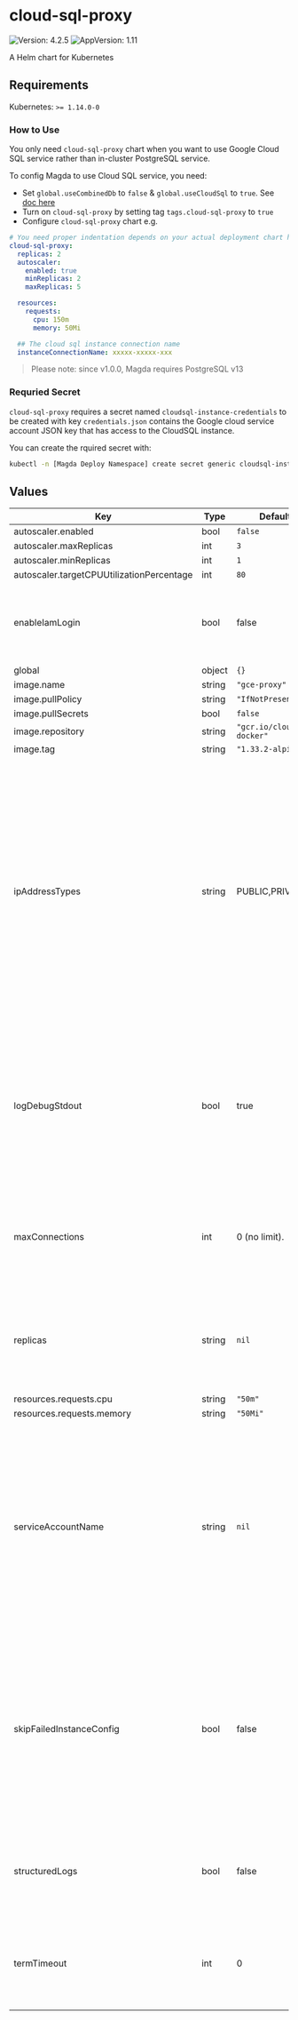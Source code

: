 # cloud-sql-proxy

![Version: 4.2.5](https://img.shields.io/badge/Version-4.2.5-informational?style=flat-square) ![AppVersion: 1.11](https://img.shields.io/badge/AppVersion-1.11-informational?style=flat-square)

A Helm chart for Kubernetes

## Requirements

Kubernetes: `>= 1.14.0-0`

### How to Use

You only need `cloud-sql-proxy` chart when you want to use Google Cloud SQL service rather than in-cluster PostgreSQL service.

To config Magda to use Cloud SQL service, you need:
- Set `global.useCombinedDb` to `false` & `global.useCloudSql` to `true`. See [doc here](https://github.com/magda-io/magda/tree/master/deploy/helm/magda-core#values)
- Turn on `cloud-sql-proxy` by setting tag `tags.cloud-sql-proxy` to `true`
- Configure `cloud-sql-proxy` chart e.g.

```yaml
# You need proper indentation depends on your actual deployment chart hierarchy
cloud-sql-proxy:
  replicas: 2
  autoscaler:
    enabled: true
    minReplicas: 2
    maxReplicas: 5

  resources:
    requests:
      cpu: 150m
      memory: 50Mi

  ## The cloud sql instance connection name
  instanceConnectionName: xxxxx-xxxxx-xxx
```

> Please note: since v1.0.0, Magda requires PostgreSQL v13

### Requried Secret

`cloud-sql-proxy` requires a secret named `cloudsql-instance-credentials` to be created with key `credentials.json` contains
the Google cloud service account JSON key that has access to the CloudSQL instance.

You can create the rquired secret with:

```bash
kubectl -n [Magda Deploy Namespace] create secret generic cloudsql-instance-credentials --from-file=credentials.json=[local path to service account JSON key file]
```

## Values

| Key | Type | Default | Description |
|-----|------|---------|-------------|
| autoscaler.enabled | bool | `false` |  |
| autoscaler.maxReplicas | int | `3` |  |
| autoscaler.minReplicas | int | `1` |  |
| autoscaler.targetCPUUtilizationPercentage | int | `80` |  |
| enableIamLogin | bool | false | Enables the proxy to use Cloud SQL IAM database authentication. Available from docker image 1.23.0 |
| global | object | `{}` |  |
| image.name | string | `"gce-proxy"` |  |
| image.pullPolicy | string | `"IfNotPresent"` |  |
| image.pullSecrets | bool | `false` |  |
| image.repository | string | `"gcr.io/cloudsql-docker"` |  |
| image.tag | string | `"1.33.2-alpine"` |  |
| ipAddressTypes | string | PUBLIC,PRIVATE | A comma-delimited list of preferred IP types for connecting to an instance.  For example, setting this to PRIVATE will force the proxy to connect to instances using an instance's associated private IP. Available from docker image 1.23.0 Options: a list of strings separated by ',', e.g. 'PUBLIC,PRIVATE' Default to 'PUBLIC,PRIVATE' |
| logDebugStdout | bool | true | This is to log non-error output to standard out instead of standard error.  For example, if you don't want connection related messages to log as errors, set this flag to true. Available from docker image 1.23.0 |
| maxConnections | int | 0 (no limit). | If provided, the maximum number of connections to establish before refusing new connections.  Available from docker image 1.23.0 |
| replicas | string | `nil` | no. of replicas required for the deployment. If not set, k8s will assume `1` but allows HPA (autoscaler) alters it. @default 1 |
| resources.requests.cpu | string | `"50m"` |  |
| resources.requests.memory | string | `"50Mi"` |  |
| serviceAccountName | string | `nil` | the k8s service account (KSA) used to run the pod. if the KSA has proper IAM binding to map to a proper GCP service account (GSA),  the cloud SQL proxy can connect to cloud SQL without GSA credential. To make this work, `enableIamLogin` must be `true` By default, no k8s will be set for the pod. |
| skipFailedInstanceConfig | bool | false | Setting this flag will prevent the proxy from terminating if any errors occur during instance configuration.  Please note that this means some instances may fail to be set up correctly while others may work if the proxy restarts. Available from docker image 1.23.0 |
| structuredLogs | bool | false | Writes all logging output as JSON with the following keys: level, ts, caller, msg. Available from docker image 1.23.0 |
| termTimeout | int | 0 | How long (in seconds) to wait for connections to close before shutting down the proxy. Available from docker image 1.23.0 |
